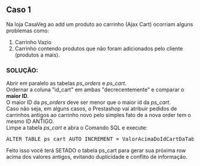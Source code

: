 <h2>Caso 1</h2>
<p>Na loja CasaVeg ao add um produto ao carrinho (Ajax Cart) ocorriam alguns problemas como:</p>
<ol>
<li>Carrinho Vazio</li>
<li>Carrinho contendo produtos que não foram adicionados pelo cliente (produtos a mais).</li>
</ol>
<h3>SOLUÇÃO:</h3>
<p>Abrir em paralelo as tabelas <em>ps_orders</em> e <em>ps_cart</em>.<br />
Ordernar a coluna "id_cart" em ambas "decrecentemente" e comparar o <b>maior ID</b>.<br />
O maior ID da <em>ps_orders</em> deve ser menor que o maior id da <em>ps_cart</em>.<br />
Caso não seja, em alguns casos, o Prestashop vai atribuir pedidos de carrinhos antigos ao carrinho novo pelo simples fato de a nova order tem o mesmo ID ANTIGO.<br />
Limpe a tabela <em>ps_cart</em> e abra o Comando SQL e execute: </li>
</p>
<pre>
ALTER TABLE ps_cart AUTO_INCREMENT = ValorAcimaDoIdCartDaTabelaPS_Orders;
</pre>
<p>Feito isso você terá SETADO o tabela ps_cart para gerar sua próxima row acima dos valores antigos, evitando duplicidade e conflito de informação.</p>